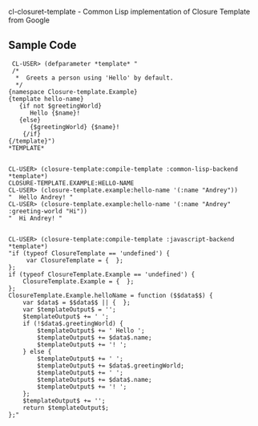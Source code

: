 cl-closuret-template - Common Lisp implementation of Closure Template from Google

Sample Code
-------------------------

     CL-USER> (defparameter *template* "
     /*
      *  Greets a person using 'Hello' by default.
      */
    {namespace Closure-template.Example}
    {template hello-name}
       {if not $greetingWorld}
          Hello {$name}!
       {else}
          {$greetingWorld} {$name}!
        {/if}
    {/template}")
    *TEMPLATE*
   
   
    CL-USER> (closure-template:compile-template :common-lisp-backend *template*)
    CLOSURE-TEMPLATE.EXAMPLE:HELLO-NAME
    CL-USER> (closure-template.example:hello-name '(:name "Andrey"))
    "  Hello Andrey! "
    CL-USER> (closure-template.example:hello-name '(:name "Andrey" :greeting-world "Hi"))
    "  Hi Andrey! "
    
    
    CL-USER> (closure-template:compile-template :javascript-backend *template*)
    "if (typeof ClosureTemplate == 'undefined') {
         var ClosureTemplate = {  };
    };
    if (typeof ClosureTemplate.Example == 'undefined') {
        ClosureTemplate.Example = {  };
    };
    ClosureTemplate.Example.helloName = function ($$data$$) {
        var $data$ = $$data$$ || {  };
        var $templateOutput$ = '';
        $templateOutput$ += ' ';
        if (!$data$.greetingWorld) {
            $templateOutput$ += ' Hello ';
            $templateOutput$ += $data$.name;
            $templateOutput$ += '! ';
        } else {
            $templateOutput$ += ' ';
            $templateOutput$ += $data$.greetingWorld;
            $templateOutput$ += ' ';
            $templateOutput$ += $data$.name;
            $templateOutput$ += '! ';
        };
        $templateOutput$ += '';
        return $templateOutput$;
    };"
